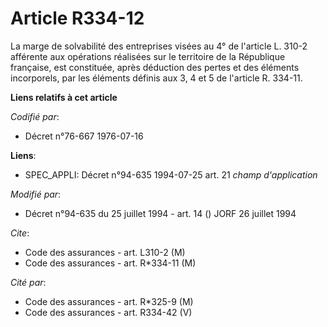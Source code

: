# Article R334-12

La marge de solvabilité des entreprises visées au 4° de l'article L. 310-2 afférente aux opérations réalisées sur le
territoire de la République française, est constituée, après déduction des pertes et des éléments incorporels, par les
éléments définis aux 3, 4 et 5 de l'article R. 334-11.

**Liens relatifs à cet article**

_Codifié par_:

  - Décret n°76-667 1976-07-16

**Liens**:

  - SPEC_APPLI: Décret n°94-635 1994-07-25 art. 21 *champ d'application*

_Modifié par_:

  - Décret n°94-635 du 25 juillet 1994 - art. 14 () JORF 26 juillet 1994

_Cite_:

  - Code des assurances - art. L310-2 (M)
  - Code des assurances - art. R*334-11 (M)

_Cité par_:

  - Code des assurances - art. R*325-9 (M)
  - Code des assurances - art. R334-42 (V)

